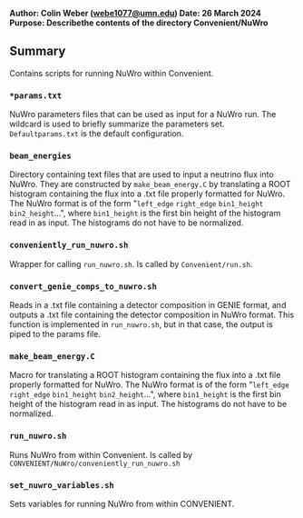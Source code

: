 **Author: Colin Weber (webe1077@umn.edu)
Date: 26 March 2024
Purpose: Describethe contents of the directory Convenient/NuWro**

## Summary
Contains scripts for running NuWro within Convenient.

### `*params.txt`
NuWro parameters files that can be used as input for a NuWro run. The wildcard is used to briefly summarize the parameters set. `Defaultparams.txt` is the default configuration.

### `beam_energies`
Directory containing text files that are used to input a neutrino flux into NuWro. They are constructed by `make_beam_energy.C` by translating a ROOT histogram containing the flux into a .txt file properly formatted for NuWro. The NuWro format is of the form "`left_edge` `right_edge` `bin1_height` `bin2_height`...", where `bin1_height` is the first bin height of the histogram read in as input. The histograms do not have to be normalized.

### `conveniently_run_nuwro.sh`
Wrapper for calling `run_nuwro.sh`. Is called by `Convenient/run.sh`.

### `convert_genie_comps_to_nuwro.sh`
Reads in a .txt file containing a detector composition in GENIE format, and outputs a .txt file containing the detector composition in NuWro format. This function is implemented in `run_nuwro.sh`, but in that case, the output is piped to the params file.

### `make_beam_energy.C`
Macro for translating a ROOT histogram containing the flux into a .txt file properly formatted for NuWro. The NuWro format is of the form "`left_edge` `right_edge` `bin1_height` `bin2_height`...", where `bin1_height` is the first bin height of the histogram read in as input. The histograms do not have to be normalized.

### `run_nuwro.sh`
Runs NuWro from within Convenient. Is called by `CONVENIENT/NuWro/conveniently_run_nuwro.sh`

### `set_nuwro_variables.sh`
Sets variables for running NuWro from within CONVENIENT.
